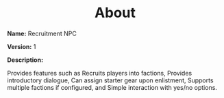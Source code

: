 <h1 style="text-align:center; font-size:2rem; font-weight:bold;">About</h1>

**Name:**
Recruitment NPC

**Version:**
1

**Description:**

Provides features such as Recruits players into factions, Provides introductory dialogue, Can assign starter gear upon enlistment, Supports multiple factions if configured, and Simple interaction with yes/no options.
